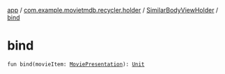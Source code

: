 [app](../../index.md) / [com.example.movietmdb.recycler.holder](../index.md) / [SimilarBodyViewHolder](index.md) / [bind](./bind.md)

# bind

`fun bind(movieItem: `[`MoviePresentation`](../../com.example.movietmdb.recycler.data/-movie-presentation/index.md)`): `[`Unit`](https://kotlinlang.org/api/latest/jvm/stdlib/kotlin/-unit/index.html)
